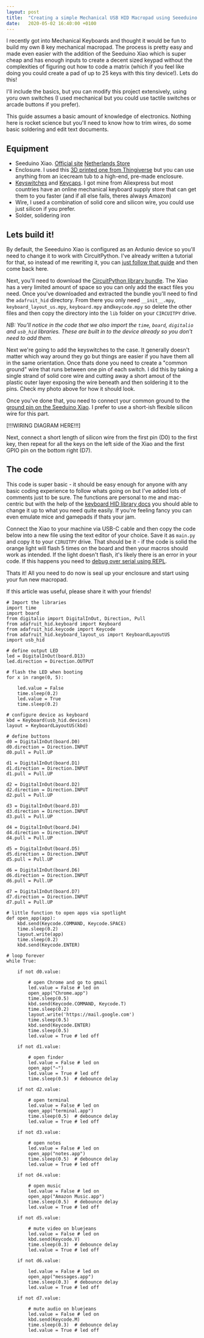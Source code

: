 ```yaml
---
layout: post
title:  "Creating a simple Mechanical USB HID Macropad using Seeeduino Xiao and CircuitPython"
date:   2020-05-02 16:40:00 +0100
---
```


I recently got into Mechanical Keyboards and thought it would be fun to build my own 8 key mechanical macropad. The process is pretty easy and made even easier with the addition of the Seeduino Xiao which is super cheap and has enough inputs to create a decent sized keypad without the complexities of figuring out how to code a matrix (which if you feel like doing you could create a pad of up to 25 keys with this tiny device!). Lets do this!

I'll include the basics, but you can modify this project extensively, using yoru own switches (I used mechanical but you could use tactile switches or arcade buttons if you prefer).

This guide assumes a basic amount of knowledge of electronics. Nothing here is rocket science but you'll need to know how to trim wires, do some basic soldering and edit text documents.

## Equipment ##

* Seeduino Xiao. [Official site](https://www.seeedstudio.com/Seeeduino-XIAO-Arduino-Microcontroller-SAMD21-Cortex-M0+-p-4426.html) [Netherlands Store](https://www.kiwi-electronics.nl/seeeduino-xiao)
* Enclosure. I used this [3D printed one from Thingiverse](https://www.thingiverse.com/thing:3078258) but you can use anything from an icecream tub to a high-end, pre-made enclosure.
* [Keyswitches](https://www.aliexpress.com/item/32717954840.html?spm=a2g0s.9042311.0.0.24474c4dX19pzm) and [Keycaps](https://www.aliexpress.com/item/4000492556404.html?spm=a2g0s.9042311.0.0.24474c4dX19pzm). I got mine from Aliexpress but most countries have an online mechanical keyboard supply store that can get them to you faster (and if all else fails, theres always Amazon)
* Wire, I used a combination of solid core and silicon wire, you could use just silicon if you prefer.
* Solder, solidering iron


## Lets build it! ##

By default, the Seeeduino Xiao is configured as an Ardunio device so you'll need to change it to work with CircuitPython. I've already written a tutorial for that, so instead of me rewriting it, you can [just follow that guide](https://makeandymake.github.io/2020/05/02/installing-circuitpython-on-seeeduino-xiao.html) and then come back here.

Next, you'll need to download the [CircuitPython library bundle](https://github.com/adafruit/Adafruit_CircuitPython_Bundle/releases). The Xiao has a very limited amount of space so you can only add the exact files you need. Once you've downloaded and extracted the bundle you'll need to find the `adafruit_hid` directory. From there you only need `__init__.mpy`, `keyboard_layout_us.mpy`, `keyboard.mpy` and`keycode.mpy` so delete the other files and then copy the directory into the `lib` folder on your `CIRCUITPY` drive.

*NB: You'll notice in the code that we also import the `time`, `board`, `digitalio` and `usb_hid` libraries. These are built in to the device already so you don't need to add them.*

Next we're going to add the keyswitches to the case. It generally doesn't matter which way around they go but things are easier if you have them all in the same orientation. Once thats done you need to create a "common ground" wire that runs between one pin of each switch. I did this by taking a single strand of solid core wire and cutting away a short amout of the plastic outer layer exposing the wire beneath and then soldering it to the pins. Check my photo above for how it should look.

Once you've done that, you need to connect your common ground to the [ground pin on the Seeduino Xiao](https://wiki.seeedstudio.com/Seeeduino-XIAO/#hardware-overview). I prefer to use a short-ish flexible silicon wire for this part.

[!!!WIRING DIAGRAM HERE!!!]

Next, connect a short length of silicon wire from the first pin (D0) to the first key, then repeat for all the keys on the left side of the Xiao and the first GPIO pin on the bottom right (D7).


## The code ##

This code is super basic - it should be easy enough for anyone with any basic coding experience to follow whats going on but I've added lots of comments just to be sure. The functions are personal to me and mac-centric but with the help of the [keyboard HID library docs](https://circuitpython.readthedocs.io/projects/hid/en/latest/) you should able to change it up to what you need quite easily. If you're feeling fancy you can even emulate mice and gamepads if thats your jam.

Connect the Xiao to your machine via USB-C cable and then copy the code below into a new file using the text editor of your choice. Save it as `main.py` and copy it to your `CIRUITPY` drive. That should be it - if the code is solid the orange light will flash 5 times on the board and then your macros should work as intended. If the light doesn't flash, it's likely there is an error in your code. If this happens you need to [debug over serial using REPL](https://learn.adafruit.com/welcome-to-circuitpython/kattni-connecting-to-the-serial-console).

Thats it! All you need to do now is seal up your enclosure and start using your fun new macropad.

If this article was useful, please share it with your friends!

	# Import the libraries
	import time
	import board
	from digitalio import DigitalInOut, Direction, Pull
	from adafruit_hid.keyboard import Keyboard
	from adafruit_hid.keycode import Keycode
	from adafruit_hid.keyboard_layout_us import KeyboardLayoutUS
	import usb_hid

	# define output LED
	led = DigitalInOut(board.D13)
	led.direction = Direction.OUTPUT

	# flash the LED when booting
	for x in range(0, 5):

		led.value = False
		time.sleep(0.2)
		led.value = True
		time.sleep(0.2)

	# configure device as keyboard
	kbd = Keyboard(usb_hid.devices)
	layout = KeyboardLayoutUS(kbd)

	# define buttons
	d0 = DigitalInOut(board.D0)
	d0.direction = Direction.INPUT
	d0.pull = Pull.UP

	d1 = DigitalInOut(board.D1)
	d1.direction = Direction.INPUT
	d1.pull = Pull.UP

	d2 = DigitalInOut(board.D2)
	d2.direction = Direction.INPUT
	d2.pull = Pull.UP

	d3 = DigitalInOut(board.D3)
	d3.direction = Direction.INPUT
	d3.pull = Pull.UP

	d4 = DigitalInOut(board.D4)
	d4.direction = Direction.INPUT
	d4.pull = Pull.UP

	d5 = DigitalInOut(board.D5)
	d5.direction = Direction.INPUT
	d5.pull = Pull.UP

	d6 = DigitalInOut(board.D6)
	d6.direction = Direction.INPUT
	d6.pull = Pull.UP

	d7 = DigitalInOut(board.D7)
	d7.direction = Direction.INPUT
	d7.pull = Pull.UP

	# little function to open apps via spotlight
	def open_app(app):
		kbd.send(Keycode.COMMAND, Keycode.SPACE)
		time.sleep(0.2)
		layout.write(app)
		time.sleep(0.2)
		kbd.send(Keycode.ENTER)

	# loop forever
	while True:

	    if not d0.value:

	    	# open Chrome and go to gmail
	    	led.value = False # led on
	    	open_app("Chrome.app")
	        time.sleep(0.5) 
	        kbd.send(Keycode.COMMAND, Keycode.T)
	        time.sleep(0.2)
	        layout.write('https://mail.google.com')
	        time.sleep(0.5)
	        kbd.send(Keycode.ENTER)
	        time.sleep(0.5)
	        led.value = True # led off

	    if not d1.value:

	    	# open finder
	    	led.value = False # led on
	    	open_app("~")
	        led.value = True # led off
	        time.sleep(0.5)  # debounce delay

	    if not d2.value:

	    	# open terminal
	    	led.value = False # led on
	    	open_app("terminal.app")
	        time.sleep(0.5)  # debounce delay
	        led.value = True # led off        

	    if not d3.value:

	    	# open notes
	    	led.value = False # led on
	    	open_app("notes.app")
	        time.sleep(0.5)  # debounce delay
	        led.value = True # led off

	    if not d4.value:

	    	# open music
	    	led.value = False # led on
	    	open_app("Amazon Music.app")
	        time.sleep(0.5)  # debounce delay
	        led.value = True # led off        

	    if not d5.value:

	    	# mute video on bluejeans
	    	led.value = False # led on
	    	kbd.send(Keycode.V)
	        time.sleep(0.3)  # debounce delay
	        led.value = True # led off

	    if not d6.value:

	    	led.value = False # led on
	    	open_app("messages.app")
	        time.sleep(0.3)  # debounce delay
	        led.value = True # led off
	        
	    if not d7.value:

	    	# mute audio on bluejeans
	    	led.value = False # led on
	    	kbd.send(Keycode.M)
	        time.sleep(0.3)  # debounce delay
	        led.value = True # led off


